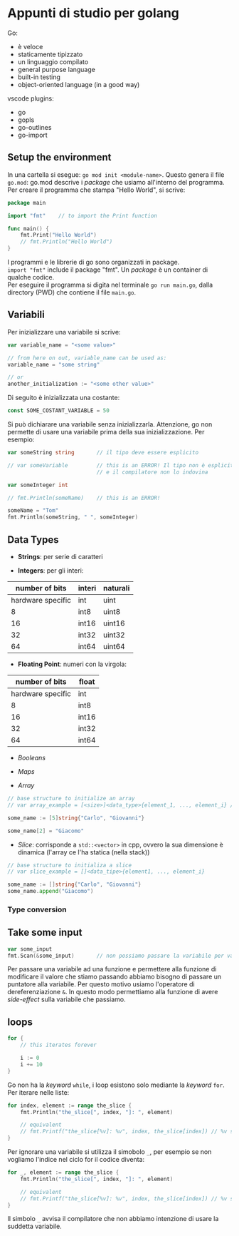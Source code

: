 # Appunti di studio per golang

Go:

- è veloce
- staticamente tipizzato
- un linguaggio compilato
- general purpose language
- built-in testing
- object-oriented language (in a good way)

vscode plugins:
- go
- gopls
- go-outlines
- go-import

## Setup the environment

In una cartella si esegue: ``go mod init <module-name>``.
Questo genera il file ``go.mod``: go.mod descrive i _package_ che usiamo
all'interno del programma. Per creare il programma che stampa "Hello World", si
scrive:

```go
package main

import "fmt"    // to import the Print function

func main() {
    fmt.Print("Hello World")
    // fmt.Println("Hello World")
}
```

I programmi e le librerie di go sono organizzati in package.  
``import "fmt"`` include il package "fmt". Un *package* è un container di 
qualche codice.  
Per eseguire il programma si digita nel terminale ``go run main.go``, dalla
directory (PWD) che contiene il file ``main.go``.

## Variabili

Per inizializzare una variabile si scrive:

```go
var variable_name = "<some value>"

// from here on out, variable_name can be used as:
variable_name = "some string"

// or
another_initialization := "<some other value>"
```

Di seguito è inizializzata una costante:
```go
const SOME_COSTANT_VARIABLE = 50
```

Si può dichiarare una variabile senza inizializzarla. Attenzione, go non
permette di usare una variabile prima della sua inizializzazione. Per esempio:

```go
var someString string       // il tipo deve essere esplicito

// var someVariable         // this is an ERROR! Il tipo non è esplicito 
                            // e il compilatore non lo indovina

var someInteger int

// fmt.Println(someName)    // this is an ERROR!

someName = "Tom"
fmt.Println(someString, " ", someInteger)
```

## Data Types

- __Strings__: per serie di caratteri

- __Integers__: per gli interi:

| number of bits    | interi    | naturali  |
| ---               | ---       | ---       |
| hardware specific | int       | uint      |
| 8                 | int8      | uint8     |
| 16                | int16     | uint16    |
| 32                | int32     | uint32    |
| 64                | int64     | uint64    |

- __Floating Point__: numeri con la virgola:

| number of bits    | float     |
| ---               | ---       |
| hardware specific | int       |
| 8                 | int8      |
| 16                | int16     |
| 32                | int32     |
| 64                | int64     |

- *Booleans*

- *Maps*

- *Array*

```go
// base structure to initialize an array
// var array_example = [<size>]<data_type>{element_1, ..., element_i} // i < size

some_name := [5]string{"Carlo", "Giovanni"}

some_name[2] = "Giacomo"
```

- *Slice*: corrisponde a ``std::<vector>`` in cpp, ovvero la sua dimensione è
  dinamica (l'array ce l'ha statica (nella stack))

```go
// base structure to initializa a slice
// var slice_example = []<data_tipe>{element1, ..., element_i}

some_name := []string{"Carlo", "Giovanni"}
some_name.append("Giacomo")
```


### Type conversion



## Take some input

```go
var some_input
fmt.Scan(&some_input)       // non possiamo passare la variabile per valore
```

Per passare una variabile ad una funzione e permettere alla funzione di
modificare il valore che stiamo passando abbiamo bisogno di passare un puntatore
alla variabile. Per questo motivo usiamo l'operatore di dereferenziazione ``&``.
In questo modo permettiamo alla funzione di avere _side-effect_ sulla variabile
che passiamo.

## loops

```go
for {
    // this iterates forever

    i := 0
    i += 10
}
```

Go non ha la _keyword_ ``while``, i loop esistono solo mediante la _keyword_
``for``. Per iterare nelle liste:

```go
for index, element := range the_slice {
    fmt.Println("the_slice[", index, "]: ", element)

    // equivalent
    // fmt.Printf("the_slice[%v]: %v", index, the_slice[index]) // %v stands for "value"
}
```
<!-- ``string``: package per lavorare con le string -->

Per ignorare una variabile si utilizza il simobolo ``_``, per esempio se non
vogliamo l'indice nel ciclo for il codice diventa:

```go
for _, element := range the_slice {
    fmt.Println("the_slice[", index, "]: ", element)

    // equivalent
    // fmt.Printf("the_slice[%v]: %v", index, the_slice[index]) // %v stands for "value"
}
```

Il simbolo ``_`` avvisa il compilatore che non abbiamo intenzione di usare la
suddetta variabile.
